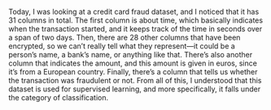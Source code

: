 Today, I was looking at a credit card fraud dataset, and I noticed that it has 31 columns in total. The first column is about time, which basically indicates when the transaction started, and it keeps track of the time in seconds over a span of two days. Then, there are 28 other columns that have been encrypted, so we can’t really tell what they represent—it could be a person’s name, a bank’s name, or anything like that. There’s also another column that indicates the amount, and this amount is given in euros, since it’s from a European country. Finally, there’s a column that tells us whether the transaction was fraudulent or not. From all of this, I understood that this dataset is used for supervised learning, and more specifically, it falls under the category of classification.
